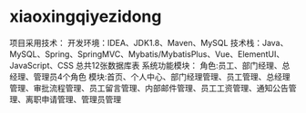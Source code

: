 # xiaoxingqiyezidong
项目采用技术： 开发环境：IDEA、JDK1.8、Maven、MySQL 技术栈：Java、MySQL、Spring、SpringMVC、Mybatis/MybatisPlus、Vue、ElementUI、JavaScript、CSS 总共12张数据库表  系统功能模块： 角色:员工、部门经理、总经理、管理员4个角色 模块:首页、个人中心、部门经理管理、员工管理、总经理管理、审批流程管理、员工留言管理、内部邮件管理、员工工资管理、通知公告管理、离职申请管理、管理员管理
